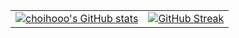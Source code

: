 <table>
  <tr>
    <td>
      <a href="https://github.com/anuraghazra/github-readme-stats">
        <img src="https://github-readme-stats.vercel.app/api?username=choihooo" alt="choihooo's GitHub stats">
      </a>
    </td>
    <td>
      <a href="https://git.io/streak-stats">
        <img src="https://streak-stats.demolab.com?user=choihooo&locale=ko" alt="GitHub Streak">
      </a>
    </td>
  </tr>
</table>
